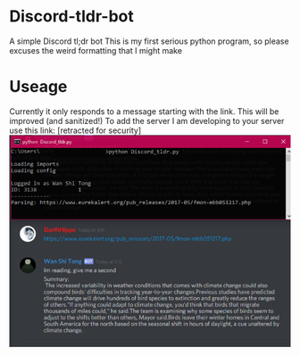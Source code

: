 # Discord-tldr-bot
A simple Discord tl;dr bot
This is my first serious python program, so please excuses the weird formatting that I might make
# Useage
Currently it only responds to a message starting with the link. This will be improved (and sanitized!)
To add the server I am developing to your server use this link: [retracted for security]
![](https://github.com/WesR/Discord-tldr-bot/blob/master/example.PNG?raw=true "Visual")
